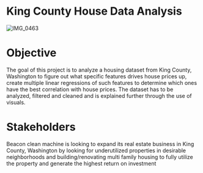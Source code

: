 # King County House Data Analysis
![IMG_0463](https://user-images.githubusercontent.com/108106393/206580830-2085d3e7-d9ce-4def-bd5a-62a63b43b213.JPG)

# Objective
The goal of this project is to analyze a housing dataset from King County, Washington to figure out what specific features drives 
house prices up, create multiple linear regressions of such features to determine which ones have the best correlation with 
house prices. The dataset has to be analyzed, filtered and cleaned and is explained further through the use of visuals. 

# Stakeholders
Beacon clean machine is looking to expand its real estate business in King County, Washington by looking for 
underutilized properties in desirable neighborhoods and building/renovating multi family housing to fully utilize the property
and generate the highest return on investment
  
